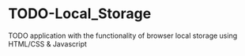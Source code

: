 # TODO-Local_Storage
TODO application with the functionality of browser local storage using HTML/CSS &amp; Javascript
